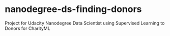 # nanodegree-ds-finding-donors
Project for Udacity Nanodegree Data Scientist using Supervised Learning to Donors for CharityML
